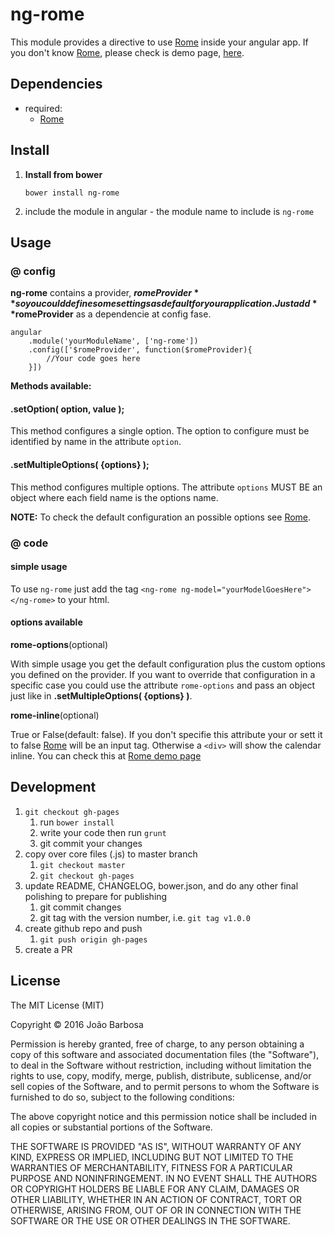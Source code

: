 # ng-rome

This module provides a directive to use [Rome](https://github.com/bevacqua/rome) inside your angular app.
If you don't know [Rome](https://github.com/bevacqua/rome), please check is demo page, [here](http://bevacqua.github.io/rome/).

## Dependencies
- required:
	* [Rome](https://github.com/bevacqua/rome)

## Install
1.	**Install from bower** 

	```
	bower install ng-rome
	```

2. include the module in angular - the module name to include is `ng-rome`



## Usage

### @ config

**ng-rome** contains a provider, **$romeProvider** so you could define some settings as default for your application.
Just add **$romeProvider** as a dependencie at config fase.

```
angular
	.module('yourModuleName', ['ng-rome'])
	.config(['$romeProvider', function($romeProvider){
		//Your code goes here
	}])

```

**Methods available:**

#### .setOption( option, value );

This method configures a single option. The option to configure must be identified by name in the attribute `option`.

#### .setMultipleOptions( {options} );  

This method configures multiple options. The attribute `options` MUST BE an object where each field name is the options name.

**NOTE:** To check the default configuration an possible options see [Rome](https://github.com/bevacqua/rome).

### @ code

#### simple usage

To use `ng-rome` just add the tag `<ng-rome ng-model="yourModelGoesHere"></ng-rome>` to your html.

#### options available

**rome-options**(optional)

With simple usage you get the default configuration plus the custom options you defined on the provider. 
If you want to override that configuration in a specific case you could use the attribute `rome-options` and pass an object 
just like in **.setMultipleOptions( {options} )**.

**rome-inline**(optional)

True or False(default: false). If you don't specifie this attribute your or sett it to false [Rome](https://github.com/bevacqua/rome) will be an input tag.
Otherwise a `<div>` will show the calendar inline. You can check this at [Rome demo page](http://bevacqua.github.io/rome/)

## Development

1. `git checkout gh-pages`
	1. run `bower install`
	2. write your code then run `grunt`
	3. git commit your changes
2. copy over core files (.js) to master branch
	1. `git checkout master`
	2. `git checkout gh-pages`
3. update README, CHANGELOG, bower.json, and do any other final polishing to prepare for publishing
	1. git commit changes
	2. git tag with the version number, i.e. `git tag v1.0.0`
4. create github repo and push
	1. `git push origin gh-pages`
5. create a PR

## License

The MIT License (MIT)

Copyright © 2016 João Barbosa

Permission is hereby granted, free of charge, to any person obtaining a copy of this software and associated documentation files (the "Software"), to deal in the Software without restriction, including without limitation the rights to use, copy, modify, merge, publish, distribute, sublicense, and/or sell copies of the Software, and to permit persons to whom the Software is furnished to do so, subject to the following conditions:

The above copyright notice and this permission notice shall be included in all copies or substantial portions of the Software.

THE SOFTWARE IS PROVIDED "AS IS", WITHOUT WARRANTY OF ANY KIND, EXPRESS OR IMPLIED, INCLUDING BUT NOT LIMITED TO THE WARRANTIES OF MERCHANTABILITY, FITNESS FOR A PARTICULAR PURPOSE AND NONINFRINGEMENT. IN NO EVENT SHALL THE AUTHORS OR COPYRIGHT HOLDERS BE LIABLE FOR ANY CLAIM, DAMAGES OR OTHER LIABILITY, WHETHER IN AN ACTION OF CONTRACT, TORT OR OTHERWISE, ARISING FROM, OUT OF OR IN CONNECTION WITH THE SOFTWARE OR THE USE OR OTHER DEALINGS IN THE SOFTWARE.
